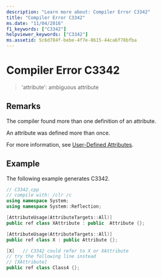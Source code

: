 ```yaml
---
description: "Learn more about: Compiler Error C3342"
title: "Compiler Error C3342"
ms.date: "11/04/2016"
f1_keywords: ["C3342"]
helpviewer_keywords: ["C3342"]
ms.assetid: 5c6d784f-bebe-4f7e-8615-44ca6f78bfba
---
```

# Compiler Error C3342

> 'attribute': ambiguous attribute

## Remarks

The compiler found more than one definition of an attribute.

An attribute was defined more than once.

For more information, see [User-Defined Attributes](../../extensions/user-defined-attributes-cpp-component-extensions.md).

## Example

The following example generates C3342.

```cpp
// C3342.cpp
// compile with: /clr /c
using namespace System;
using namespace System::Reflection;

[AttributeUsage(AttributeTargets::All)]
public ref class XAttribute : public  Attribute {};

[AttributeUsage(AttributeTargets::All)]
public ref class X : public Attribute {};

[X]   // C3342 could refer to X or XAttribute
// try the following line instead
// [XAttribute]
public ref class Class4 {};
```
